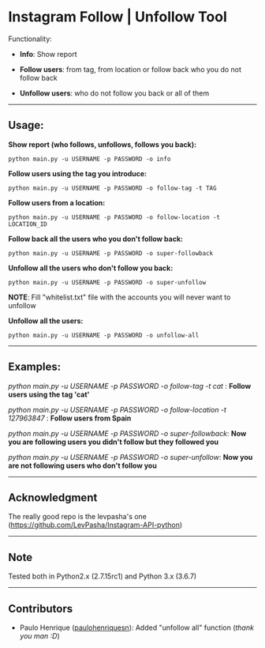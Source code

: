 # Instagram Follow | Unfollow Tool

Functionality: 

- **Info**: Show report

- **Follow users**: from tag, from location or follow back who you do not follow back

- **Unfollow users**: who do not follow you back or all of them

---------------------

## Usage: 

**Show report (who follows, unfollows, follows you back):**
```
python main.py -u USERNAME -p PASSWORD -o info
```

**Follow users using the tag you introduce:**

```
python main.py -u USERNAME -p PASSWORD -o follow-tag -t TAG
```

**Follow users from a location:**

```
python main.py -u USERNAME -p PASSWORD -o follow-location -t LOCATION_ID
```

**Follow back all the users who you don't follow back:**
```
python main.py -u USERNAME -p PASSWORD -o super-followback
```

**Unfollow all the users who don't follow you back:**
```
python main.py -u USERNAME -p PASSWORD -o super-unfollow
```
**NOTE**: Fill "whitelist.txt" file with the accounts you will never want to unfollow



**Unfollow all the users:**
```
python main.py -u USERNAME -p PASSWORD -o unfollow-all
```

---------------------

## Examples:

*python main.py -u USERNAME -p PASSWORD -o follow-tag -t cat* : **Follow users using the tag 'cat'** 

*python main.py -u USERNAME -p PASSWORD -o follow-location -t 127963847* : **Follow users from Spain** 

*python main.py -u USERNAME -p PASSWORD -o super-followback*: **Now you are following users you didn't follow but they followed you**

*python main.py -u USERNAME -p PASSWORD -o super-unfollow*: **Now you are not following users who don't follow you**


---------------------


## Acknowledgment

The really good repo is the levpasha's one (https://github.com/LevPasha/Instagram-API-python) 

---------------------

## Note

Tested both in Python2.x (2.7.15rc1) and Python 3.x (3.6.7)

---------------------

## Contributors

- Paulo Henrique ([paulohenriquesn](https://github.com/paulohenriquesn)): Added "unfollow all" function (*thank you man :D*)
